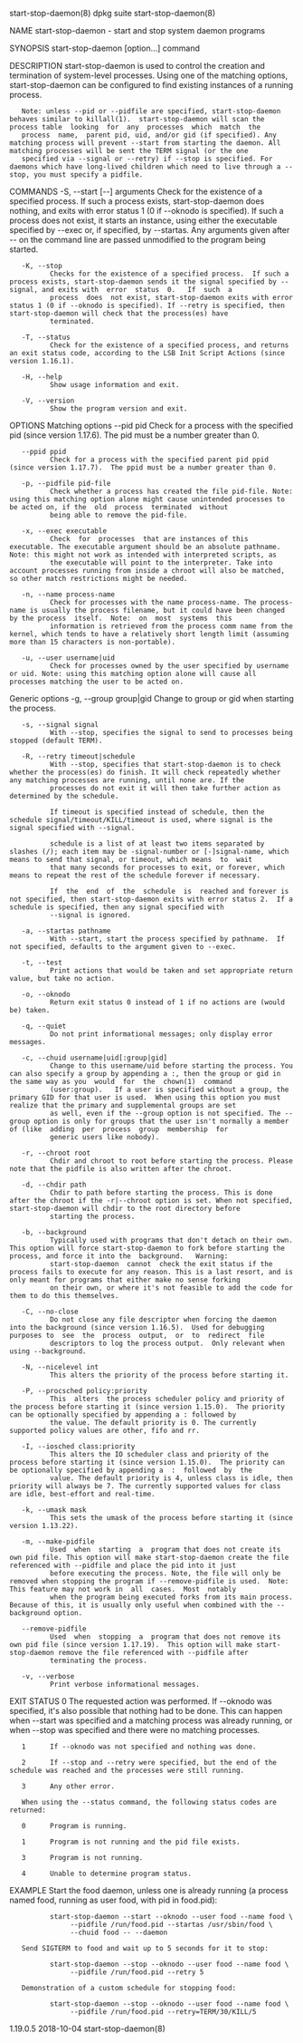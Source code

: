 start-stop-daemon(8)                                                                          dpkg suite                                                                          start-stop-daemon(8)

NAME
       start-stop-daemon - start and stop system daemon programs

SYNOPSIS
       start-stop-daemon [option...] command

DESCRIPTION
       start-stop-daemon is used to control the creation and termination of system-level processes.  Using one of the matching options, start-stop-daemon can be configured to find existing instances
       of a running process.

       Note: unless --pid or --pidfile are specified, start-stop-daemon behaves similar to killall(1).  start-stop-daemon will scan the process table  looking  for  any  processes  which  match  the
       process  name,  parent pid, uid, and/or gid (if specified). Any matching process will prevent --start from starting the daemon. All matching processes will be sent the TERM signal (or the one
       specified via --signal or --retry) if --stop is specified. For daemons which have long-lived children which need to live through a --stop, you must specify a pidfile.

COMMANDS
       -S, --start [--] arguments
              Check for the existence of a specified process.  If such a process exists, start-stop-daemon does nothing, and exits with error status 1 (0  if  --oknodo  is  specified).   If  such  a
              process  does  not  exist,  it starts an instance, using either the executable specified by --exec or, if specified, by --startas.  Any arguments given after -- on the command line are
              passed unmodified to the program being started.

       -K, --stop
              Checks for the existence of a specified process.  If such a process exists, start-stop-daemon sends it the signal specified by --signal, and exits with  error  status  0.   If  such  a
              process  does  not exist, start-stop-daemon exits with error status 1 (0 if --oknodo is specified). If --retry is specified, then start-stop-daemon will check that the process(es) have
              terminated.

       -T, --status
              Check for the existence of a specified process, and returns an exit status code, according to the LSB Init Script Actions (since version 1.16.1).

       -H, --help
              Show usage information and exit.

       -V, --version
              Show the program version and exit.

OPTIONS
   Matching options
       --pid pid
              Check for a process with the specified pid (since version 1.17.6).  The pid must be a number greater than 0.

       --ppid ppid
              Check for a process with the specified parent pid ppid (since version 1.17.7).  The ppid must be a number greater than 0.

       -p, --pidfile pid-file
              Check whether a process has created the file pid-file. Note: using this matching option alone might cause unintended processes to be acted on, if the  old  process  terminated  without
              being able to remove the pid-file.

       -x, --exec executable
              Check  for  processes  that are instances of this executable. The executable argument should be an absolute pathname. Note: this might not work as intended with interpreted scripts, as
              the executable will point to the interpreter. Take into account processes running from inside a chroot will also be matched, so other match restrictions might be needed.

       -n, --name process-name
              Check for processes with the name process-name. The process-name is usually the process filename, but it could have been changed by the process  itself.  Note:  on  most  systems  this
              information is retrieved from the process comm name from the kernel, which tends to have a relatively short length limit (assuming more than 15 characters is non-portable).

       -u, --user username|uid
              Check for processes owned by the user specified by username or uid. Note: using this matching option alone will cause all processes matching the user to be acted on.

   Generic options
       -g, --group group|gid
              Change to group or gid when starting the process.

       -s, --signal signal
              With --stop, specifies the signal to send to processes being stopped (default TERM).

       -R, --retry timeout|schedule
              With --stop, specifies that start-stop-daemon is to check whether the process(es) do finish. It will check repeatedly whether any matching processes are running, until none are. If the
              processes do not exit it will then take further action as determined by the schedule.

              If timeout is specified instead of schedule, then the schedule signal/timeout/KILL/timeout is used, where signal is the signal specified with --signal.

              schedule is a list of at least two items separated by slashes (/); each item may be -signal-number or [-]signal-name, which means to send that signal, or timeout, which means  to  wait
              that many seconds for processes to exit, or forever, which means to repeat the rest of the schedule forever if necessary.

              If  the  end  of  the  schedule  is  reached and forever is not specified, then start-stop-daemon exits with error status 2.  If a schedule is specified, then any signal specified with
              --signal is ignored.

       -a, --startas pathname
              With --start, start the process specified by pathname.  If not specified, defaults to the argument given to --exec.

       -t, --test
              Print actions that would be taken and set appropriate return value, but take no action.

       -o, --oknodo
              Return exit status 0 instead of 1 if no actions are (would be) taken.

       -q, --quiet
              Do not print informational messages; only display error messages.

       -c, --chuid username|uid[:group|gid]
              Change to this username/uid before starting the process. You can also specify a group by appending a :, then the group or gid in the same way as you  would  for  the  chown(1)  command
              (user:group).   If a user is specified without a group, the primary GID for that user is used.  When using this option you must realize that the primary and supplemental groups are set
              as well, even if the --group option is not specified. The --group option is only for groups that the user isn't normally a member of (like  adding  per  process  group  membership  for
              generic users like nobody).

       -r, --chroot root
              Chdir and chroot to root before starting the process. Please note that the pidfile is also written after the chroot.

       -d, --chdir path
              Chdir to path before starting the process. This is done after the chroot if the -r|--chroot option is set. When not specified, start-stop-daemon will chdir to the root directory before
              starting the process.

       -b, --background
              Typically used with programs that don't detach on their own. This option will force start-stop-daemon to fork before starting the process, and force it into the  background.   Warning:
              start-stop-daemon  cannot  check the exit status if the process fails to execute for any reason. This is a last resort, and is only meant for programs that either make no sense forking
              on their own, or where it's not feasible to add the code for them to do this themselves.

       -C, --no-close
              Do not close any file descriptor when forcing the daemon into the background (since version 1.16.5).  Used for debugging purposes to  see  the  process  output,  or  to  redirect  file
              descriptors to log the process output.  Only relevant when using --background.

       -N, --nicelevel int
              This alters the priority of the process before starting it.

       -P, --procsched policy:priority
              This  alters  the process scheduler policy and priority of the process before starting it (since version 1.15.0).  The priority can be optionally specified by appending a : followed by
              the value. The default priority is 0. The currently supported policy values are other, fifo and rr.

       -I, --iosched class:priority
              This alters the IO scheduler class and priority of the process before starting it (since version 1.15.0).  The priority can be optionally specified by appending a  :  followed  by  the
              value. The default priority is 4, unless class is idle, then priority will always be 7. The currently supported values for class are idle, best-effort and real-time.

       -k, --umask mask
              This sets the umask of the process before starting it (since version 1.13.22).

       -m, --make-pidfile
              Used  when  starting  a  program that does not create its own pid file. This option will make start-stop-daemon create the file referenced with --pidfile and place the pid into it just
              before executing the process. Note, the file will only be removed when stopping the program if --remove-pidfile is used.  Note: This feature may not work in  all  cases.  Most  notably
              when the program being executed forks from its main process. Because of this, it is usually only useful when combined with the --background option.

       --remove-pidfile
              Used  when  stopping  a  program that does not remove its own pid file (since version 1.17.19).  This option will make start-stop-daemon remove the file referenced with --pidfile after
              terminating the process.

       -v, --verbose
              Print verbose informational messages.

EXIT STATUS
       0      The requested action was performed. If --oknodo was specified, it's also possible that nothing had to be done.  This can happen when --start was specified and a  matching  process  was
              already running, or when --stop was specified and there were no matching processes.

       1      If --oknodo was not specified and nothing was done.

       2      If --stop and --retry were specified, but the end of the schedule was reached and the processes were still running.

       3      Any other error.

       When using the --status command, the following status codes are returned:

       0      Program is running.

       1      Program is not running and the pid file exists.

       3      Program is not running.

       4      Unable to determine program status.

EXAMPLE
       Start the food daemon, unless one is already running (a process named food, running as user food, with pid in food.pid):

              start-stop-daemon --start --oknodo --user food --name food \
                   --pidfile /run/food.pid --startas /usr/sbin/food \
                   --chuid food -- --daemon

       Send SIGTERM to food and wait up to 5 seconds for it to stop:

              start-stop-daemon --stop --oknodo --user food --name food \
                   --pidfile /run/food.pid --retry 5

       Demonstration of a custom schedule for stopping food:

              start-stop-daemon --stop --oknodo --user food --name food \
                   --pidfile /run/food.pid --retry=TERM/30/KILL/5

1.19.0.5                                                                                      2018-10-04                                                                          start-stop-daemon(8)
